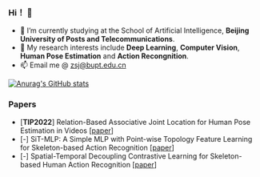 ### Hi！ 👋
- 🌱 I’m currently studying at the School of Artificial Intelligence, **Beijing University of Posts and Telecommunications**.
- 🤔 My research interests include **Deep Learning**, **Computer Vision**, **Human Pose Estimation** and **Action Recongnition**.
- 📫 Email me @ zsj@bupt.edu.cn

[![Anurag's GitHub stats](https://github-readme-stats.vercel.app/api?username=LibertyZsj)](https://github.com/anuraghazra/github-readme-stats)
### Papers
- [**TIP2022**] Relation-Based Associative Joint Location for Human Pose Estimation in Videos [[paper](https://ieeexplore.ieee.org/document/9786543)]
- [-] SiT-MLP: A Simple MLP with Point-wise Topology Feature Learning for Skeleton-based Action Recognition [[paper](https://arxiv.org/abs/2308.16018)]
- [-] Spatial-Temporal Decoupling Contrastive Learning for Skeleton-based Human Action Recognition  [[paper](https://arxiv.org/abs/2312.15144)]
<!--
**LibertyZsj/LibertyZsj** is a ✨ _special_ ✨ repository because its `README.md` (this file) appears on your GitHub profile.

Here are some ideas to get you started:

- 🔭 I’m currently working on ...
- 🌱 I’m currently learning ...
- 👯 I’m looking to collaborate on ...
- 🤔 I’m looking for help with ...
- 💬 Ask me about ...
- 📫 How to reach me: ...
- 😄 Pronouns: ...
- ⚡ Fun fact: ...
[![Top Langs](https://github-readme-stats.vercel.app/api/top-langs/?username=LibertyZsj)](https://github.com/anuraghazra/github-readme-stats)
-->
